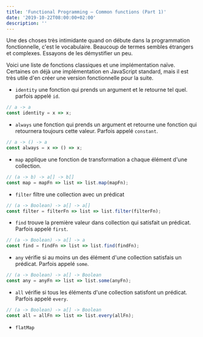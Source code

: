 ```yaml
---
title: 'Functional Programming — Common functions (Part 1)'
date: '2019-10-22T08:00:00+02:00'
description: ''
---
```


Une des choses très intimidante quand on débute dans la programmation fonctionnelle, c'est le vocabulaire. Beaucoup de termes sembles étrangers et complexes. Essayons de les démystifier un peu.

Voici une liste de fonctions classiques et une implémentation naïve. Certaines on déjà une implémentation en JavaScript standard, mais il est très utile d'en créer une version fonctionnelle pour la suite.

- `identity` une fonction qui prends un argument et le retourne tel quel. parfois appelé `id`.

```js
// a -> a
const identity = x => x;
```

- `always` une fonction qui prends un argument et retourne une fonction qui retournera toujours cette valeur. Parfois appelé `constant`.

```js
// a -> () -> a
const always = x => () => x;
```

- `map` applique une fonction de transformation a chaque élément d'une collection.

```js
// (a -> b) -> a[] -> b[]
const map = mapFn => list => list.map(mapFn);
```

- `filter` filtre une collection avec un prédicat

```js
// (a -> Boolean) -> a[] -> a[]
const filter = filterFn => list => list.filter(filterFn);
```

- `find` trouve la première valeur dans collection qui satisfait un prédicat. Parfois appelé `first`.

```js
// (a -> Boolean) -> a[] -> a
const find = findFn => list => list.find(findFn);
```

- `any` vérifie si au moins un des élément d'une collection satisfais un prédicat. Parfois appelé `some`.

```js
// (a -> Boolean) -> a[] -> Boolean
const any = anyFn => list => list.some(anyFn);
```

- `all` vérifie si tous les éléments d'une collection satisfont un prédicat. Parfois appelé `every`.

```js
// (a -> Boolean) -> a[] -> Boolean
const all = allFn => list => list.every(allFn);
```

- `flatMap`

